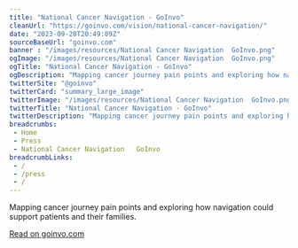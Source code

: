 ```yaml
--- 
title: "National Cancer Navigation - GoInvo"
cleanUrl: "https://goinvo.com/vision/national-cancer-navigation/"
date: "2023-09-20T20:49:09Z"
sourceBaseUrl: "goinvo.com"
banner : "/images/resources/National Cancer Navigation  GoInvo.png"
ogImage: "/images/resources/National Cancer Navigation  GoInvo.png"
ogTitle: "National Cancer Navigation - GoInvo"
ogDescription: "Mapping cancer journey pain points and exploring how navigation could support patients and their families."
twitterSite: "@goinvo"
twitterCard: "summary_large_image"
twitterImage: "/images/resources/National Cancer Navigation  GoInvo.png"
twitterTitle: "National Cancer Navigation - GoInvo"
twitterDescription: "Mapping cancer journey pain points and exploring how navigation could support patients and their families."
breadcrumbs:
 - Home
 - Press
 - National Cancer Navigation   GoInvo
breadcrumbLinks:
 - / 
 - /press
 - / 
---
```

Mapping cancer journey pain points and exploring how navigation could support patients and their families.  
  
[Read on goinvo.com](https://goinvo.com/vision/national-cancer-navigation/)
